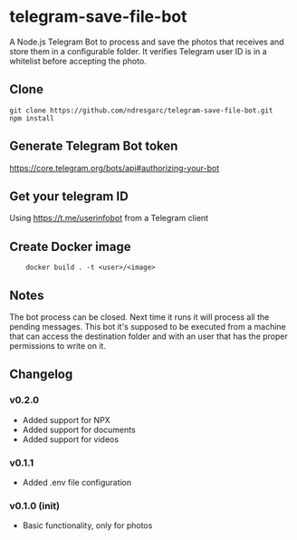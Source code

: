 # telegram-save-file-bot

A Node.js Telegram Bot to process and save the photos that receives and store them in a configurable folder.
It verifies Telegram user ID is in a whitelist before accepting the photo.

## Clone
```
git clone https://github.com/ndresgarc/telegram-save-file-bot.git
npm install
```

## Generate Telegram Bot token
https://core.telegram.org/bots/api#authorizing-your-bot

## Get your telegram ID
Using https://t.me/userinfobot from a Telegram client

## Create Docker image
```
    docker build . -t <user>/<image>
```

## Notes
The bot process can be closed. Next time it runs it will process all the pending messages.
This bot it's supposed to be executed from a machine that can access the destination folder and with an user that has the proper permissions to write on it.

## Changelog

### v0.2.0
- Added support for NPX
- Added support for documents
- Added support for videos

### v0.1.1
- Added .env file configuration

### v0.1.0 (init)
- Basic functionality, only for photos